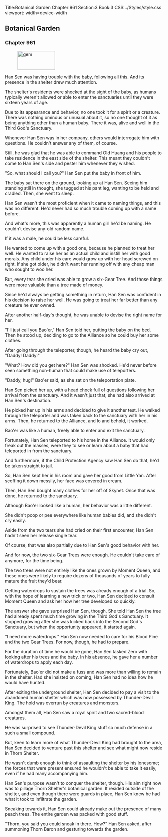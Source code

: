 Title:Botanical Garden 
Chapter:961 
Section:3 
Book:3 
CSS:../Styles/style.css 
viewport: width=device-width
  
## Botanical Garden
### Chapter 961
  
<figure>
	<img src="../Images/gem.gif" alt="gem" id="gem" width="120" height="60" />
</figure>
  

  
Han Sen was having trouble with the baby, following all this. And its presence in the shelter drew much attention.

The shelter's residents were shocked at the sight of the baby, as humans typically weren't allowed or able to enter the sanctuaries until they were sixteen years of age.

Due to its appearance and behavior, no one took it for a spirit or a creature. There was nothing ominous or unusual about it, so no one thought of it as being anything other than a human baby. There it was, alive and well in the Third God's Sanctuary.

Whenever Han Sen was in her company, others would interrogate him with questions. He couldn't answer any of them, of course.

Still, he was glad that he was able to command Old Huang and his people to take residence in the east side of the shelter. This meant they couldn't come to Han Sen's side and pester him whenever they wished.

"So, what should I call you?" Han Sen put the baby in front of him.

The baby sat there on the ground, looking up at Han Sen. Seeing him standing still in thought, she tugged at his pant leg, wanting to be held and cradled. Then, she went to sleep.

Han Sen wasn't the most proficient when it came to naming things, and this was no different. He'd never had so much trouble coming up with a name before.

And what's more, this was apparently a human girl he'd be naming. He couldn't devise any-old random name.

If it was a male, he could be less careful.

He wanted to come up with a good one, because he planned to treat her well. He wanted to raise her as an actual child and instill her with good morals. Any child under his care would grow up with her head screwed on right. If she got older, he didn't want her running off with any cheap man who sought to woo her.

But, every tear she cried was able to grow a six-Gear Tree. And those things were more valuable than a tree made of money.

Since he'd always be getting something in return, Han Sen was confident in his decision to raise her well. He was going to treat her far better than any creature he ever owned.

After another half-day's thought, he was unable to devise the right name for her.

"I'll just call you Bao'er," Han Sen told her, putting the baby on the bed. Then he stood up, deciding to go to the Alliance so he could buy her some clothes.

After going through the teleporter, though, he heard the baby cry out, "Daddy! Daddy!"

"What? How did you get here?" Han Sen was shocked. He'd never before seen something non-human that could make use of teleporters.

"Daddy, hug!" Bao'er said, as she sat on the teleportation plate.

Han Sen picked her up, with a head chock full of questions following her arrival from the sanctuary. And it wasn't just that; she had also arrived at Han Sen's destination.

He picked her up in his arms and decided to give it another test. He walked through the teleporter and was taken back to the sanctuary with her in his arms. Then, he returned to the Alliance, and lo and behold, it worked.

Bao'er was like a human, freely able to enter and exit the sanctuary.

Fortunately, Han Sen teleported to his home in the Alliance. It would only freak out the masses, were they to see or learn about a baby that had teleported in from the sanctuary.

And furthermore, if the Child Protection Agency saw Han Sen do that, he'd be taken straight to jail.

So, Han Sen kept her in his room and gave her good from Little Yan. After scoffing it down messily, her face was covered in cream.

Then, Han Sen bought many clothes for her off of Skynet. Once that was done, he returned to the sanctuary.

Although Bao'er looked like a human, her behavior was a little different.

She didn't poop or pee everywhere like human babies did, and she didn't cry easily.

Aside from the two tears she had cried on their first encounter, Han Sen hadn't seen her release single tear.

Of course, that was also partially due to Han Sen's good behavior with her.

And for now, the two six-Gear Trees were enough. He couldn't take care of anymore, for the time being.

The two trees were not entirely like the ones grown by Moment Queen, and these ones were likely to require dozens of thousands of years to fully mature the fruit they'd bear.

Getting waterdrops to sustain the trees was already enough of a trial. So, with the hope of learning a new trick or two, Han Sen decided to consult Moment Queen and ask her how her tree developed so quickly.

The answer she gave surprised Han Sen, though. She told Han Sen the tree had already spent much time growing in the Third God's Sanctuary. It stopped growing after she was kicked back into the Second God's Sanctuary, but when the opportunity appeared, it started again.

"I need more waterdrops." Han Sen now needed to care for his Blood Pine and the two Gear Trees. For now, though, he had to prepare.

For the duration of time he would be gone, Han Sen tasked Zero with looking after his trees and the baby. In his absence, he gave her a number of waterdrops to apply each day.

Fortunately, Bao'er did not make a fuss and was more than willing to remain in the shelter. Had she insisted on coming, Han Sen had no idea how he would have hunted.

After exiting the underground shelter, Han Sen decided to pay a visit to the abandoned human shelter which was now possessed by Thunder-Devil King. The hold was overrun by creatures and monsters.

Amongst them all, Han Sen saw a royal spirit and two sacred-blood creatures.

He was surprised to see Thunder-Devil King stuff so much defense in a such a small compound.

But, keen to learn more of what Thunder-Devil King had brought to the area, Han Sen decided to venture past this shelter and see what might now reside in Thorn Shelter.

He wasn't dumb enough to think of assaulting the shelter by his lonesome; the forces that were present ensured he wouldn't be able to take it easily, even if he had many accompanying him.

Han Sen's purpose wasn't to conquer the shelter, though. His aim right now was to pillage Thorn Shelter's botanical garden. It resided outside of the shelter, and even though there were guards in place, Han Sen knew he had what it took to infiltrate the garden.

Sneaking towards it, Han Sen could already make out the presence of many peach trees. The entire garden was packed with good stuff.

"Thorn, you said you could sneak in there. How?" Han Sen asked, after summoning Thorn Baron and gesturing towards the garden.